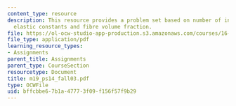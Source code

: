 ```yaml
---
content_type: resource
description: This resource provides a problem set based on number of independent engineering
  elastic constants and fibre volume fraction.
file: https://ol-ocw-studio-app-production.s3.amazonaws.com/courses/16-01-unified-engineering-i-ii-iii-iv-fall-2005-spring-2006/bffcbbe67b1a47773f09f156f57f9b29_m19_ps14_fall03.pdf
file_type: application/pdf
learning_resource_types:
- Assignments
parent_title: Assignments
parent_type: CourseSection
resourcetype: Document
title: m19_ps14_fall03.pdf
type: OCWFile
uid: bffcbbe6-7b1a-4777-3f09-f156f57f9b29
---
```

